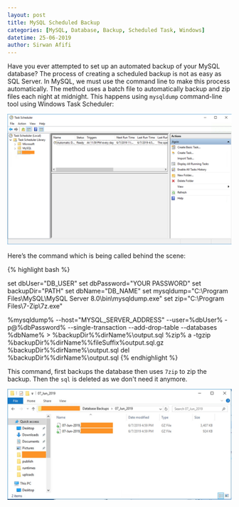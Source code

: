 ```yaml
---
layout: post
title: MySQL Scheduled Backup
categories: [MySQL, Database, Backup, Scheduled Task, Windows]
datetime: 25-06-2019
author: Sirwan Afifi
---
```


Have you ever attempted to set up an automated backup of your MySQL database? The process of creating a scheduled backup is not as easy as SQL Server. In MySQL, we must use the command line to make this process automatically. The method uses a batch file to automatically backup and zip files each night at midnight. This happens using `mysqldump` command-line tool using Windows Task Scheduler:

<img src="/images/scheduler.png" />

Here’s the command which is being called behind the scene:

{% highlight bash %}

set dbUser="DB_USER"
set dbPassword="YOUR PASSWORD"
set backupDir="PATH"
set dbName="DB_NAME"
set mysqldump="C:\Program Files\MySQL\MySQL Server 8.0\bin\mysqldump.exe"
set zip="C:\Program Files\7-Zip\7z.exe"

%mysqldump% --host="MYSQL_SERVER_ADDRESS" --user=%dbUser% -p@%dbPassword% --single-transaction --add-drop-table --databases %dbName% > %backupDir%\%dirName%\output.sql
%zip% a -tgzip %backupDir%\%dirName%\%fileSuffix%output.sql.gz %backupDir%\%dirName%\output.sql
del %backupDir%\%dirName%\output.sql
{% endhighlight %}

This command, first backups the database then uses `7zip` to zip the backup. Then the `sql` is deleted as we don't need it anymore.

<img src="/images/output.jpg" />
